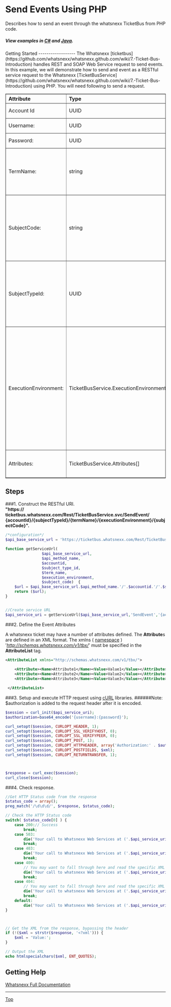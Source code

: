 Send Events Using PHP
==============

Describes how to send an event through the whatsnexx TicketBus from PHP code.
 
 <h5>View examples in <a href="https://github.com/whatsnexx/C_Sharp_Tutorial">C#</a> and <a href="https://github.com/whatsnexx/Java_Tutorial">Java</a>.</h5>
Getting Started
------------------
The Whatsnexx [ticketbus](https://github.com/whatsnexx/whatsnexx.github.com/wiki/7.-Ticket-Bus-Introduction) handles REST and SOAP Web Service request to send events. In this example, we will demonstrate how to send and event as a RESTful service request to the Whatsnexx [TicketBusService](https://github.com/whatsnexx/whatsnexx.github.com/wiki/7.-Ticket-Bus-Introduction) using PHP. You will need following to send a request.

<table width="100%" border="1px">
<tr><th align="left">Attribute</th><th align="left">Type</th><th align="left">Description</th></tr>
<tr><td>Account Id</td><td>UUID</td><td> Provided by Whatsnexx.</td></tr>
<tr><td>Username:</td><td>UUID</td><td>Provided by Whatsnexx.</td></tr>
<tr><td>Password:</td><td>UUID</td><td>Provided by Whatsnexx.</td></tr>
<tr><td>TermName:</td><td>string</td><Td>This is the name of the event that is to be triggered by the send event.</td>
<tr><td>SubjectCode:</td><td>string</td><Td>The unique identifier for your [subject](). This usually represents <b>who</b> you would like to send the event to.</td></tr>
<tr><td>SubjectTypeId:</td><td>UUID</td><td>A unique identitfier for the subject type. The subject type defines the context under which events are sent.</td></tr>
<tr><td>ExecutionEnvironment:</td><td>TicketBusService.ExecutionEnvironments</td><td>Specifies the Whatsnexx environment you are sending the event request. A <b>Constellation</b> must exist in the chosen environment for the event to be triggered. The available Environments are: Test, Stage, and Production.</td></tr>
<tr><td>Attributes:</td><td>TicketBusService.Attributes[]</td><Td>A list of attributes that are used by the event.</td></tr>
</table>


Steps
----------------
###1.  Construct the RESTful URI.  
<b>"https:// ticketbus.whatsnexx.com/Rest/TicketBusService.svc/SendEvent/ {accountId}/{subjectTypeId}/{termName}/{executionEnvironment}/{subjectCode}".</b>

```php
/*configuration*/
$api_base_service_url = 'https://ticketbus.whatsnexx.com/Rest/TicketBusService.svc';
 
function getServiceUrl(
				$api_base_service_url,
				$api_method_name,
				$accountid,
				$subject_type_id,
				$term_name,
				$execution_environment,
				$subject_code)  {
	$url = $api_base_service_url.$api_method_name.'/'.$accountid.'/'.$subject_type_id.'/'.$term_name.'/'.$execution_environment.'/'.$subject_code.'/';
	return ($url);
}


//Create service URL
$api_service_uri = getServiceUrl($api_base_service_url,'SendEvent','{accountId}','{subjectTypeId}','TestEvent','Stage','testing123');   
```
###2. Define the Event Attributes

A whatsnexx ticket may have a number of attributes defined. The <b>Attribute</b>s are defined in an XML format. The xmlns ( [namespace](http://www.w3schools.com/tags/att_html_xmlns.asp) ) '<i>http://schemas.whatsnexx.com/v1/tbx/</i>' must be specified in the <b>AttributeList</b> tag.

```xml
<AttributeList xmlns="http://schemas.whatsnexx.com/v1/tbx/">
 
	<Attribute><Name>Attribute1</Name><Value>Value1</Value></Attribute>
	<Attribute><Name>Attribute2</Name><Value>Value2</Value></Attribute>
	<Attribute><Name>Attribute3</Name><Value>Value3</Value></Attribute>

 </AttributeList>
```

###3. Setup and execute HTTP request using [cURL](http://php.net/manual/en/book.curl.php) libraries.
######Note: $authorization is added to the request header after it is encoded.
```php
$session = curl_init($api_service_uri);
$authorization=base64_encode('{username}:{password}');

curl_setopt($session, CURLOPT_HEADER, 1);
curl_setopt($session, CURLOPT_SSL_VERIFYHOST, 0);
curl_setopt($session, CURLOPT_SSL_VERIFYPEER, 0);
curl_setopt($session, CURLOPT_POST, 1);
curl_setopt($session, CURLOPT_HTTPHEADER, array('Authorization:' . $authorization,'Content-Type: text/xml'));
curl_setopt($session, CURLOPT_POSTFIELDS, $xml);
curl_setopt($session, CURLOPT_RETURNTRANSFER, 1);



$response = curl_exec($session);
curl_close($session);
```
###4. Check response.
```php
//Get HTTP Status code from the response
$status_code = array();
preg_match('/\d\d\d/', $response, $status_code);

// Check the HTTP Status code
switch( $status_code[0] ) {
	case 200:// Success
		break;
	case 503:
		die('Your call to Whatsnexx Web Services at ('.$api_service_uri.') failed and returned an HTTP status of 503. That means: Service unavailable. An internal problem prevented us from returning data to you.');
		break;
	case 403:
		die('Your call to Whatsnexx Web Services at ('.$api_service_uri.') failed and returned an HTTP status of 403. That means: Forbidden. You do not have permission to access this resource, or are over your rate limit.');
		break;
	case 400:
		// You may want to fall through here and read the specific XML error
		die('Your call to whatsnexx Web Services at ('.$api_service_uri.') failed and returned an HTTP status of 400. That means:  Bad request. The parameters passed to the service did not match as expected. The exact error is returned in the XML response.');
		break;
	case 404:
		// You may want to fall through here and read the specific XML error
		die('Your call to whatsnexx Web Services at ('.$api_service_uri.') failed and returned an HTTP status of 404. That means: Page not found. The URL is likely not formated correctly. More details follow: ('.$response.')');
		break;
	default:
		die('Your call to Whatsnexx Web Services at ('.$api_service_uri.') returned ('.$response.') an  HTTP status of:'. $status_code[0]);
}



// Get the XML from the response, bypassing the header
if (!($xml = strstr($response, '<?xml'))) {
	$xml = 'Value:';
}

// Output the XML
echo htmlspecialchars($xml, ENT_QUOTES);
```
Getting Help
-----------
[Whatsnexx Full Documentation](http://whatsnexx.github.com)  


*****
[Top](#)
